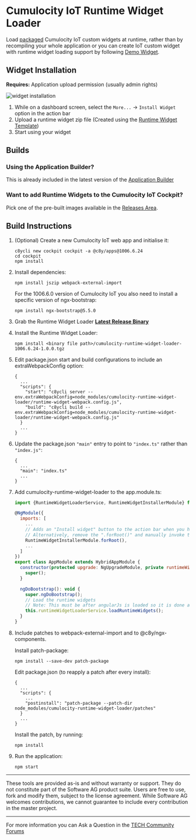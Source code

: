 # Cumulocity IoT Runtime Widget Loader
Load [packaged](https://github.com/SoftwareAG/cumulocity-runtime-widget) Cumulocity IoT custom widgets at runtime, rather than by recompiling your whole application or you can create IoT custom widget with runtime widget loading support by following [Demo Widget](https://github.com/SoftwareAG/cumulocity-demo-widget).

## Widget Installation
**Requires:** Application upload permission (usually admin rights)

![widget installation](https://user-images.githubusercontent.com/38696279/83655992-e9997280-a5b6-11ea-82e4-8411fdd0ebc7.png)

1. While on a dashboard screen, select the `More...` -> `Install Widget` option in the action bar
2. Upload a runtime widget zip file (Created using the [Runtime Widget Template](https://github.com/SoftwareAG/cumulocity-runtime-widget))
3. Start using your widget

## Builds

### Using the Application Builder?
This is already included in the latest version of the [Application Builder](https://github.com/SoftwareAG/cumulocity-app-builder)

### Want to add Runtime Widgets to the Cumulocity IoT Cockpit?
Pick one of the pre-built images available in the [Releases Area](https://github.com/SoftwareAG/cumulocity-runtime-widget-loader/releases).


## Build Instructions
1. (Optional) Create a new Cumulocity IoT web app and initialise it:
   ```
   c8ycli new cockpit cockpit -a @c8y/apps@1006.6.24
   cd cockpit
   npm install
   ```
2. Install dependencies:
   ```
   npm install jszip webpack-external-import
   ```
   For the 1006.6.0 version of Cumulocity IoT you also need to install a specific version of ngx-bootstrap:
   ```
   npm install ngx-bootstrap@5.5.0
   ```   
3. Grab the Runtime Widget Loader **[Latest Release Binary](https://github.com/SoftwareAG/cumulocity-runtime-widget-loader/releases/download/v1.3/cumulocity-runtime-widget-loader-1006.6.24-1.0.0.tgz)**
4. Install the Runtime Widget Loader:
   ```
   npm install <binary file path>/cumulocity-runtime-widget-loader-1006.6.24-1.0.0.tgz
   ```
5. Edit package.json start and build configurations to include an extraWebpackConfig option:
   ```
   {
     ...
     "scripts": {
       "start": "c8ycli server --env.extraWebpackConfig=node_modules/cumulocity-runtime-widget-loader/runtime-widget-webpack.config.js",
       "build": "c8ycli build --env.extraWebpackConfig=node_modules/cumulocity-runtime-widget-loader/runtime-widget-webpack.config.js"
     }
     ...
   }
   ```
6. Update the package.json `"main"` entry to point to `"index.ts"` rather than `"index.js"`:
   ```
   {
     ...
     "main": "index.ts"
     ...
   }
   ```
7. Add cumulocity-runtime-widget-loader to the app.module.ts:
   ```javascript
   import {RuntimeWidgetLoaderService, RuntimeWidgetInstallerModule} from "cumulocity-runtime-widget-loader";
   
   @NgModule({
     imports: [
       ...
       // Adds an "Install widget" button to the action bar when you have a dashboard open.
       // Alternatively, remove the ".forRoot()" and manually invoke the RuntimeWidgetInstallerModalService#show() method
       RuntimeWidgetInstallerModule.forRoot(),
       ...
     ]
   })
   export class AppModule extends HybridAppModule {
     constructor(protected upgrade: NgUpgradeModule, private runtimeWidgetLoaderService: RuntimeWidgetLoaderService) {
       super();
     }
   
     ngDoBootstrap(): void {
       super.ngDoBootstrap();
       // Load the runtime widgets
       // Note: This must be after angularJs is loaded so it is done after bootstrapping
       this.runtimeWidgetLoaderService.loadRuntimeWidgets();
     }
   }

   ```
8. Include patches to webpack-external-import and to @c8y/ngx-components.
   
   Install patch-package:
   ```
   npm install --save-dev patch-package
   ```
   Edit package.json (to reapply a patch after every install):
   ```
   {
     ...
     "scripts": {
       ...
       "postinstall": "patch-package --patch-dir node_modules/cumulocity-runtime-widget-loader/patches"
     }
     ...
   }
   ```
   Install the patch, by running:
   ```
   npm install
   ```
9. Run the application:
   ```
   npm start
   ```
   
------------------------------

These tools are provided as-is and without warranty or support. They do not constitute part of the Software AG product suite. Users are free to use, fork and modify them, subject to the license agreement. While Software AG welcomes contributions, we cannot guarantee to include every contribution in the master project.
_____________________
For more information you can Ask a Question in the [TECH Community Forums](https://tech.forums.softwareag.com/tag/Cumulocity-IoT)
